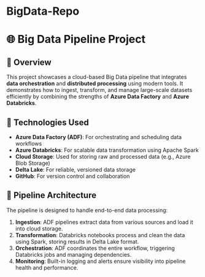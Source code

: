 # BigData-Repo

# 🌐 Big Data Pipeline Project

## 📘 Overview
This project showcases a cloud-based Big Data pipeline that integrates **data orchestration** and **distributed processing** using modern tools. It demonstrates how to ingest, transform, and manage large-scale datasets efficiently by combining the strengths of **Azure Data Factory** and **Azure Databricks**.

## 🧰 Technologies Used
- **Azure Data Factory (ADF)**: For orchestrating and scheduling data workflows
- **Azure Databricks**: For scalable data transformation using Apache Spark
- **Cloud Storage**: Used for storing raw and processed data (e.g., Azure Blob Storage)
- **Delta Lake**: For reliable, versioned data storage
- **GitHub**: For version control and collaboration

## 🔄 Pipeline Architecture
The pipeline is designed to handle end-to-end data processing:

1. **Ingestion**: ADF pipelines extract data from various sources and load it into cloud storage.
2. **Transformation**: Databricks notebooks process and clean the data using Spark, storing results in Delta Lake format.
3. **Orchestration**: ADF coordinates the entire workflow, triggering Databricks jobs and managing dependencies.
4. **Monitoring**: Built-in logging and alerts ensure visibility into pipeline health and performance.
